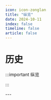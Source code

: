 ```yaml
---
icon: icon-zonglan
title: "纵览"
date: 2024-10-11
index: false
timeline: false
article: false
---
```


# 历史

:::important 纵览

:::



<Catalog base="/study/history/overview/" />
---